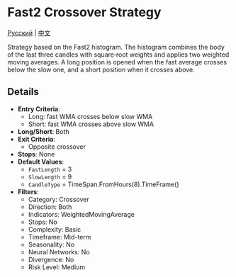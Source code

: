 # Fast2 Crossover Strategy
[Русский](README_ru.md) | [中文](README_cn.md)

Strategy based on the Fast2 histogram. The histogram combines the body of the last three candles with square‑root weights and applies two weighted moving averages. A long position is opened when the fast average crosses below the slow one, and a short position when it crosses above.

## Details

- **Entry Criteria**:
  - Long: fast WMA crosses below slow WMA
  - Short: fast WMA crosses above slow WMA
- **Long/Short**: Both
- **Exit Criteria**:
  - Opposite crossover
- **Stops**: None
- **Default Values**:
  - `FastLength` = 3
  - `SlowLength` = 9
  - `CandleType` = TimeSpan.FromHours(8).TimeFrame()
- **Filters**:
  - Category: Crossover
  - Direction: Both
  - Indicators: WeightedMovingAverage
  - Stops: No
  - Complexity: Basic
  - Timeframe: Mid-term
  - Seasonality: No
  - Neural Networks: No
  - Divergence: No
  - Risk Level: Medium
